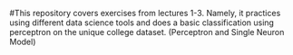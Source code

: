 #This repository covers exercises from lectures 1-3. Namely, it practices using different data science tools and does a basic classification using perceptron on the unique college dataset. (Perceptron and Single Neuron Model)